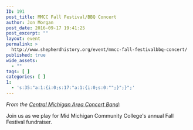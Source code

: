 ```yaml
---
ID: 191
post_title: MMCC Fall Festival/BBQ Concert
author: Jon Morgan
post_date: 2016-09-17 19:41:25
post_excerpt: ""
layout: event
permalink: >
  http://www.shepherdhistory.org/event/mmcc-fall-festivalbbq-concert/
published: true
wide_assets:
  - ""
tags: [ ]
categories: [ ]
1:
  - 's:35:"a:1:{i:0;s:17:"a:1:{i:0;s:0:"";}";}";'
---
```

<em>From the <a href="https://www.facebook.com/cmacb1/">Central Michigan Area Concert Band</a>:</em>

Join us as we play for Mid Michigan Community College's annual Fall Festival fundraiser.
